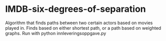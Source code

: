 # IMDB-six-degrees-of-separation
Algorithm that finds paths between two certain actors based on movies played in. Finds based on either shortest path, or a path based on weighted graphs. Run with python innleveringsoppgave.py
